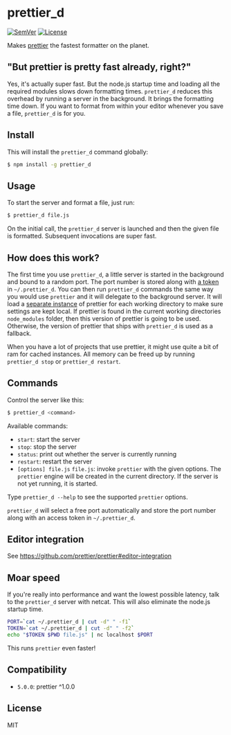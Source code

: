 # prettier\_d

[![SemVer]](http://semver.org)
[![License]](https://github.com/josephfrazier/prettier\_d.js/blob/master/LICENSE)

Makes [prettier] the fastest formatter on the planet.

## "But prettier is pretty fast already, right?"

Yes, it's actually super fast. But the node.js startup time and loading all the
required modules slows down formatting times. `prettier_d` reduces this
overhead by running a server in the background. It brings the formatting time
down. If you want to format from within your editor whenever you save a file,
`prettier_d` is for you.

## Install

This will install the `prettier_d` command globally:

```bash
$ npm install -g prettier_d
```

## Usage

To start the server and format a file, just run:

```bash
$ prettier_d file.js
```

On the initial call, the `prettier_d` server is launched and then the given file
is formatted. Subsequent invocations are super fast.

## How does this work?

The first time you use `prettier_d`, a little server is started in the background
and bound to a random port. The port number is stored along with [a
token][change401] in `~/.prettier_d`. You can then run `prettier_d` commands the
same way you would use `prettier` and it will delegate to the background server.
It will load a [separate instance][change220] of prettier for each working
directory to make sure settings are kept local. If prettier is found in the
current working directories `node_modules` folder, then this version of prettier
is going to be used. Otherwise, the version of prettier that ships with
`prettier_d` is used as a fallback.

When you have a lot of projects that use prettier, it might use
quite a bit of ram for cached instances. All memory can be freed up by running
`prettier_d stop` or `prettier_d restart`.

## Commands

Control the server like this:

```bash
$ prettier_d <command>
```

Available commands:

- `start`: start the server
- `stop`: stop the server
- `status`: print out whether the server is currently running
- `restart`: restart the server
- `[options] file.js` `file.js`: invoke `prettier` with the given options.
  The `prettier` engine will be created in the current directory. If the server
  is not yet running, it is started.

Type `prettier_d --help` to see the supported `prettier` options.

`prettier_d` will select a free port automatically and store the port number
along with an access token in `~/.prettier_d`.

## Editor integration

See https://github.com/prettier/prettier#editor-integration

## Moar speed

If you're really into performance and want the lowest possible latency, talk to
the `prettier_d` server with netcat. This will also eliminate the node.js startup
time.

```bash
PORT=`cat ~/.prettier_d | cut -d" " -f1`
TOKEN=`cat ~/.prettier_d | cut -d" " -f2`
echo "$TOKEN $PWD file.js" | nc localhost $PORT
```

This runs `prettier` even faster!

## Compatibility

- `5.0.0`: prettier ^1.0.0

## License

MIT

[SemVer]: http://img.shields.io/:semver-%E2%9C%93-brightgreen.svg
[License]: http://img.shields.io/npm/l/prettier_d.svg
[prettier]: https://github.com/prettier/prettier
[change220]: https://github.com/josephfrazier/prettier_d.js/blob/master/CHANGES.md#220
[change401]: https://github.com/josephfrazier/prettier_d.js/blob/master/CHANGES.md#401
